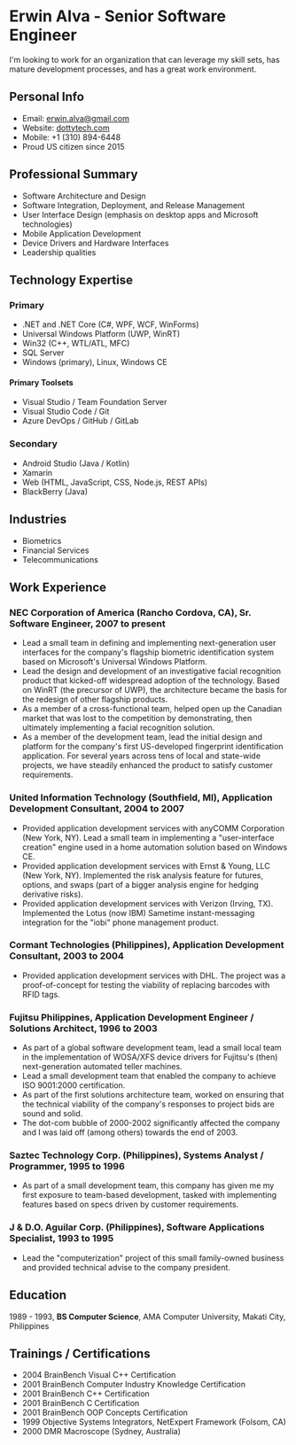 # Erwin Alva - Senior Software Engineer

I'm looking to work for an organization that can leverage my skill sets, has mature development processes, and has a great work environment.

## Personal Info

* Email: [erwin.alva@gmail.com](mailto:erwin.alva@gmail.com)
* Website: [dottytech.com](https://www.dottytech.com)
* Mobile: +1 (310) 894-6448
* Proud US citizen since 2015

## Professional Summary

* Software Architecture and Design
* Software Integration, Deployment, and Release Management
* User Interface Design (emphasis on desktop apps and Microsoft technologies)
* Mobile Application Development
* Device Drivers and Hardware Interfaces
* Leadership qualities

## Technology Expertise

### Primary

* .NET and .NET Core (C#, WPF, WCF, WinForms)
* Universal Windows Platform (UWP, WinRT)
* Win32 (C++, WTL/ATL, MFC)
* SQL Server
* Windows (primary), Linux, Windows CE

#### Primary Toolsets

* Visual Studio / Team Foundation Server
* Visual Studio Code / Git
* Azure DevOps / GitHub / GitLab

### Secondary

* Android Studio (Java / Kotlin)
* Xamarin
* Web (HTML, JavaScript, CSS, Node.js, REST APIs)
* BlackBerry (Java)

## Industries

* Biometrics
* Financial Services
* Telecommunications

## Work Experience

### NEC Corporation of America (Rancho Cordova, CA), Sr. Software Engineer, 2007 to present

* Lead a small team in defining and implementing next-generation user interfaces for the company's flagship biometric identification system based on Microsoft's Universal Windows Platform.
* Lead the design and development of an investigative facial recognition product that kicked-off widespread adoption of the technology.  Based on WinRT (the precursor of UWP), the architecture became the basis for the redesign of other flagship products.
* As a member of a cross-functional team, helped open up the Canadian market that was lost to the competition by demonstrating, then ultimately implementing a facial recognition solution.
* As a member of the development team, lead the initial design and platform for the company's first US-developed fingerprint identification application.  For several years across tens of local and state-wide projects, we have steadily enhanced the product to satisfy customer requirements.

### United Information Technology (Southfield, MI), Application Development Consultant, 2004 to 2007

* Provided application development services with anyCOMM Corporation (New York, NY).  Lead a small team in implementing a "user-interface creation" engine used in a home automation solution based on Windows CE.
* Provided application development services with Ernst & Young, LLC (New York, NY).  Implemented the risk analysis feature for futures, options, and swaps (part of a bigger analysis engine for hedging derivative risks).
* Provided application development services with Verizon (Irving, TX).  Implemented the Lotus (now IBM) Sametime instant-messaging integration for the "iobi" phone management product.

### Cormant Technologies (Philippines), Application Development Consultant, 2003 to 2004

* Provided application development services with DHL.  The project was a proof-of-concept for testing the viability of replacing barcodes with RFID tags.

### Fujitsu Philippines, Application Development Engineer / Solutions Architect, 1996 to 2003

* As part of a global software development team, lead a small local team in the implementation of WOSA/XFS device drivers for Fujitsu's (then) next-generation automated teller machines.
* Lead a small development team that enabled the company to achieve ISO 9001:2000 certification.
* As part of the first solutions architecture team, worked on ensuring that the technical viability
of the company's responses to project bids are sound and solid.
* The dot-com bubble of 2000-2002 significantly affected the company and I was laid off (among others) towards the end of 2003.

### Saztec Technology Corp. (Philippines), Systems Analyst / Programmer, 1995 to 1996

* As part of a small development team, this company has given me my first exposure to team-based development, tasked with implementing features based on specs driven by customer requirements.

### J & D.O. Aguilar Corp. (Philippines), Software Applications Specialist, 1993 to 1995

* Lead the "computerization" project of this small family-owned business and provided
technical advise to the company president.

## Education

1989 - 1993, **BS Computer Science**, AMA Computer University, Makati City, Philippines

## Trainings / Certifications

* 2004 BrainBench Visual C++ Certification
* 2001 BrainBench Computer Industry Knowledge Certification
* 2001 BrainBench C++ Certification
* 2001 BrainBench C Certification
* 2001 BrainBench OOP Concepts Certification
* 1999 Objective Systems Integrators, NetExpert Framework (Folsom, CA)
* 2000 DMR Macroscope (Sydney, Australia)
